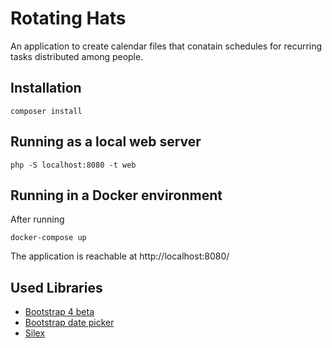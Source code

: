 # Rotating Hats

An application to create calendar files that conatain schedules for recurring tasks distributed among people.

## Installation

    composer install

## Running as a local web server

    php -S localhost:8080 -t web

## Running in a Docker environment
After running

    docker-compose up

The application is reachable at http://localhost:8080/

## Used Libraries
* [Bootstrap 4 beta](http://getbootstrap.com)
* [Bootstrap date picker](https://github.com/uxsolutions/bootstrap-datepicker)
* [Silex](https://silex.symfony.com)
